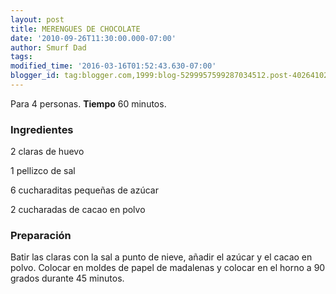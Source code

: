 ```yaml
---
layout: post
title: MERENGUES DE CHOCOLATE
date: '2010-09-26T11:30:00.000-07:00'
author: Smurf Dad
tags: 
modified_time: '2016-03-16T01:52:43.630-07:00'
blogger_id: tag:blogger.com,1999:blog-5299957599287034512.post-4026410278085781375
---
```


Para 4 personas.
<b>Tiempo</b> 60 minutos.

<h3>Ingredientes</h3>

2 claras de huevo

1 pellizco de sal

6 cucharaditas pequeñas de azúcar

2 cucharadas de cacao en polvo

<h3>Preparación</h3>

Batir las claras con la sal a punto de nieve, añadir el azúcar y el cacao en polvo. Colocar en moldes de papel de madalenas y colocar en el horno a 90 grados durante 45 minutos.

